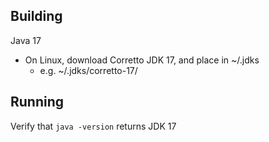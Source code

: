 ## Building
Java 17
* On Linux, download Corretto JDK 17, and place in ~/.jdks
  * e.g. ~/.jdks/corretto-17/

## Running
Verify that `java -version` returns JDK 17